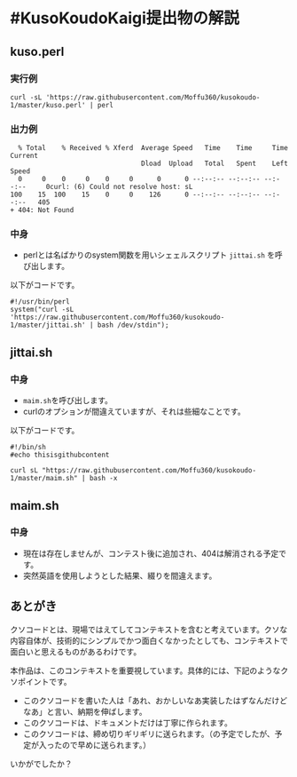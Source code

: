 # #KusoKoudoKaigi提出物の解説
## kuso.perl

### 実行例

`curl -sL 'https://raw.githubusercontent.com/Moffu360/kusokoudo-1/master/kuso.perl' | perl`

### 出力例

      % Total    % Received % Xferd  Average Speed   Time    Time     Time  Current
                                     Dload  Upload   Total   Spent    Left  Speed
      0     0    0     0    0     0      0      0 --:--:-- --:--:-- --:--:--     0curl: (6) Could not resolve host: sL
    100    15  100    15    0     0    126      0 --:--:-- --:--:-- --:--:--   405
    + 404: Not Found

### 中身

* perlとは名ばかりのsystem関数を用いシェェルスクリプト `jittai.sh` を呼び出します。

以下がコードです。

    #!/usr/bin/perl
    system("curl -sL 'https://raw.githubusercontent.com/Moffu360/kusokoudo-1/master/jittai.sh' | bash /dev/stdin");

## jittai.sh

### 中身

* `maim.sh`を呼び出します。
* curlのオプションが間違えていますが、それは些細なことです。

以下がコードです。

    #!/bin/sh
    #echo thisisgithubcontent

    curl sL "https://raw.githubusercontent.com/Moffu360/kusokoudo-1/master/maim.sh" | bash -x


## maim.sh

### 中身

* 現在は存在しませんが、コンテスト後に追加され、404は解消される予定です。
* 突然英語を使用しようとした結果、綴りを間違えます。

## あとがき

クソコードとは、現場ではえてしてコンテキストを含むと考えています。クソな内容自体が、技術的にシンプルでかつ面白くなかったとしても、コンテキストで面白いと思えるものがあるわけです。

本作品は、このコンテキストを重要視しています。具体的には、下記のようなクソポイントです。

* このクソコードを書いた人は「あれ、おかしいなあ実装したはずなんだけどなあ」と言い、納期を伸ばします。
* このクソコードは、ドキュメントだけは丁寧に作られます。
* このクソコードは、締め切りギリギリに送られます。（の予定でしたが、予定が入ったので早めに送られます。）

いかがでしたか？
